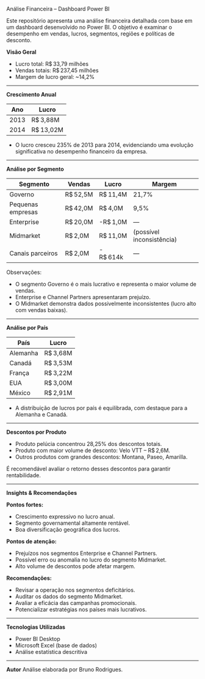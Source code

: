 Análise Financeira – Dashboard Power BI

Este repositório apresenta uma análise financeira detalhada com base em um dashboard desenvolvido no Power BI. O objetivo é examinar o desempenho em vendas, lucros, segmentos, regiões e políticas de desconto.


**Visão Geral**

- Lucro total: R$ 33,79 milhões  
- Vendas totais: R$ 237,45 milhões  
- Margem de lucro geral: ~14,2%

---

**Crescimento Anual**

| Ano  | Lucro       |
|------|-------------|
| 2013 | R$ 3,88M    |
| 2014 | R$ 13,02M   |

- O lucro cresceu 235% de 2013 para 2014, evidenciando uma evolução significativa no desempenho financeiro da empresa.

---

**Análise por Segmento**

| Segmento         | Vendas    | Lucro        | Margem    |
|------------------|-----------|--------------|-----------|
| Governo          | R$ 52,5M  | R$ 11,4M     | 21,7%     |
| Pequenas empresas| R$ 42,0M  | R$ 4,0M      | 9,5%      |
| Enterprise       | R$ 20,0M  | -R$ 1,0M     | —         |
| Midmarket        | R$ 2,0M   | R$ 11,0M     | (possível inconsistência) |
| Canais parceiros | R$ 2,0M   | -R$ 614k     | —         |

Observações:
- O segmento Governo é o mais lucrativo e representa o maior volume de vendas.
- Enterprise e Channel Partners apresentaram prejuízo.
- O Midmarket demonstra dados possivelmente inconsistentes (lucro alto com vendas baixas).

---

**Análise por País**

| País         | Lucro       |
|--------------|-------------|
| Alemanha     | R$ 3,68M    |
| Canadá       | R$ 3,53M    |
| França       | R$ 3,22M    |
| EUA          | R$ 3,00M    |
| México       | R$ 2,91M    |

- A distribuição de lucros por país é equilibrada, com destaque para a Alemanha e Canadá.

---

**Descontos por Produto**

- Produto pelúcia concentrou 28,25% dos descontos totais.
- Produto com maior volume de desconto: Velo VTT – R$ 2,6M.
- Outros produtos com grandes descontos: Montana, Paseo, Amarilla.

É recomendável avaliar o retorno desses descontos para garantir rentabilidade.

---

**Insights & Recomendações**

**Pontos fortes:**
- Crescimento expressivo no lucro anual.
- Segmento governamental altamente rentável.
- Boa diversificação geográfica dos lucros.

**Pontos de atenção:**
- Prejuízos nos segmentos Enterprise e Channel Partners.
- Possível erro ou anomalia no lucro do segmento Midmarket.
- Alto volume de descontos pode afetar margem.

**Recomendações:**
- Revisar a operação nos segmentos deficitários.
- Auditar os dados do segmento Midmarket.
- Avaliar a eficácia das campanhas promocionais.
- Potencializar estratégias nos países mais lucrativos.

---

**Tecnologias Utilizadas**

- Power BI Desktop
- Microsoft Excel (base de dados)
- Análise estatística descritiva

---

**Autor**
Análise elaborada por Bruno Rodrigues.
